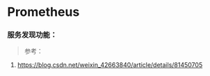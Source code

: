 # Prometheus
### 服务发现功能：

> 参考： 
  1. https://blog.csdn.net/weixin_42663840/article/details/81450705
